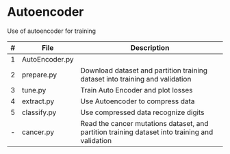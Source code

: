 # Autoencoder

Use of autoencoder for training

#|File|Description
-|--------------------|--------------------------------
1|AutoEncoder.py|
2|prepare.py|Download dataset and partition training dataset into training and validation
3|tune.py|Train Auto Encoder and plot losses
4|extract.py|Use Autoencoder to compress data
5|classify.py|Use compressed data recognize digits
-|cancer.py| Read the cancer mutations dataset, and partition training dataset into training and validation
